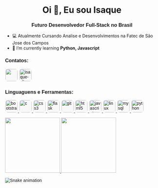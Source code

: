 <style> h3{font-family: Arial, Helvetica, sans-serif;} p{font-family: Arial, Helvetica, sans-serif;}</style>
<link rel="stylesheet" href="https://cdn.jsdelivr.net/gh/devicons/devicon@v2.15.1/devicon.min.css">
          
<h1 align="center">Oi 👋, Eu sou Isaque</h1>
<h3 align="center">Futuro Desenvolvedor Full-Stack no Brasil</h3>

- 💻 Atualmente Cursando Analise e Desenvolvimentos na Fatec de São Jose dos Campos
- 🌱 I’m currently learning **Python, Javascript**



<h3 align="left">Contatos:</h3>
<p align="left">
<a href="https://twitter.com/khovets2" target="blank"><img src="https://cdn.jsdelivr.net/gh/devicons/devicon/icons/twitter/twitter-original.svg" width="40" height="40" style="background-color: rgb(248,248,248); border: 1px solid  rgb(248,248,248); border-radius: 9px;"/></a>
<a href="https://linkedin.com/in/isaque-elis-da-silva-2a4087226" target="blank"><img src="https://cdn.jsdelivr.net/gh/devicons/devicon/icons/linkedin/linkedin-original.svg" style="background-color: rgb(248,248,248); border: 1px solid  rgb(248,248,248); border-radius: 9px;"alt="isaque-elis-da-silva-2a4087226" height="40" width="40" /></a>
</p>

<h3 align="left">Linguaguens e Ferramentas:</h3>
<p align="left"> <a href="https://getbootstrap.com" target="_blank" rel="noreferrer"> <img  style="background-color: rgb(248,248,248); border: 1px solid  rgb(248,248,248); border-radius: 9px;" src="https://cdn.jsdelivr.net/gh/devicons/devicon/icons/bootstrap/bootstrap-original.svg" alt="bootstrap" width="40" height="40"/> </a> <a href="https://www.cprogramming.com/" target="_blank" rel="noreferrer"> <img  style="background-color: rgb(248,248,248); border: 1px solid  rgb(248,248,248); border-radius: 9px;" src="https://cdn.jsdelivr.net/gh/devicons/devicon/icons/c/c-original.svg" alt="c" width="40" height="40"/> </a> <a href="https://www.w3schools.com/css/" target="_blank" rel="noreferrer"> <img  style="background-color: rgb(248,248,248); border: 1px solid  rgb(248,248,248); border-radius: 9px;" src="https://cdn.jsdelivr.net/gh/devicons/devicon/icons/css3/css3-original-wordmark.svg" alt="css3" width="40" height="40"/> </a> <a href="https://flask.palletsprojects.com/" target="_blank" rel="noreferrer">
<img  style="background-color: rgb(248,248,248); border: 1px solid  rgb(248,248,248); border-radius: 9px;" src="https://cdn.jsdelivr.net/gh/devicons/devicon/icons/flask/flask-original.svg" style="background-color: rgb(248,248,248); border: 1px solid  rgb(248,248,248); border-radius: 9px;" alt="flask" width="40" height="40"/> </a> <a href="https://git-scm.com/" target="_blank" rel="noreferrer"> <img  style="background-color: rgb(248,248,248); border: 1px solid  rgb(248,248,248); border-radius: 9px;" src="https://cdn.jsdelivr.net/gh/devicons/devicon/icons/git/git-original.svg" alt="git" width="40" height="40"/> </a> <a href="https://www.w3.org/html/" target="_blank" rel="noreferrer"> <img  style="background-color: rgb(248,248,248); border: 1px solid  rgb(248,248,248); border-radius: 9px;" src="https://cdn.jsdelivr.net/gh/devicons/devicon/icons/html5/html5-original-wordmark.svg" alt="html5" width="40" height="40"/> </a> <a href="https://developer.mozilla.org/en-US/docs/Web/JavaScript" target="_blank" rel="noreferrer"> <img  style="background-color: rgb(248,248,248); border: 1px solid  rgb(248,248,248); border-radius: 9px;" src="https://cdn.jsdelivr.net/gh/devicons/devicon/icons/javascript/javascript-original.svg" alt="javascript" width="40" height="40"/> </a> <a href="https://www.linux.org/" target="_blank" rel="noreferrer"> <img  style="background-color: rgb(248,248,248); border: 1px solid  rgb(248,248,248); border-radius: 9px;" src="https://cdn.jsdelivr.net/gh/devicons/devicon/icons/linux/linux-original.svg" alt="linux" width="40" height="40"/> </a> <a href="https://www.mysql.com/" target="_blank" rel="noreferrer"> <img  style="background-color: rgb(248,248,248); border: 1px solid  rgb(248,248,248); border-radius: 9px;" src="https://cdn.jsdelivr.net/gh/devicons/devicon/icons/mysql/mysql-original-wordmark.svg" alt="mysql" width="40" height="40"/> </a> <a href="https://www.python.org" target="_blank" rel="noreferrer"> <img  style="background-color: rgb(248,248,248); border: 1px solid  rgb(248,248,248); border-radius: 9px;" src="https://cdn.jsdelivr.net/gh/devicons/devicon/icons/python/python-original-wordmark.svg" alt="python" width="40" height="40"/> </a> </p>

<div>
  <a href = https://github.com/khovets2>
   <img height="180em" src="https://github-readme-stats.vercel.app/api?username=khovets2&show_icons=true&theme=dracula&include_all_commits=true&count_private=true"/>
   <img height="180em" src="https://github-readme-stats.vercel.app/api/top-langs/?username=khovets2&layout=compact&langs_count=7&theme=dracula"/>
  </a>
<div> 
<div style= "display:inline-block">

  ![Snake animation](https://github.com/khovets2/khovets2/blob/output/github-contribution-grid-snake.svg)

</div>

